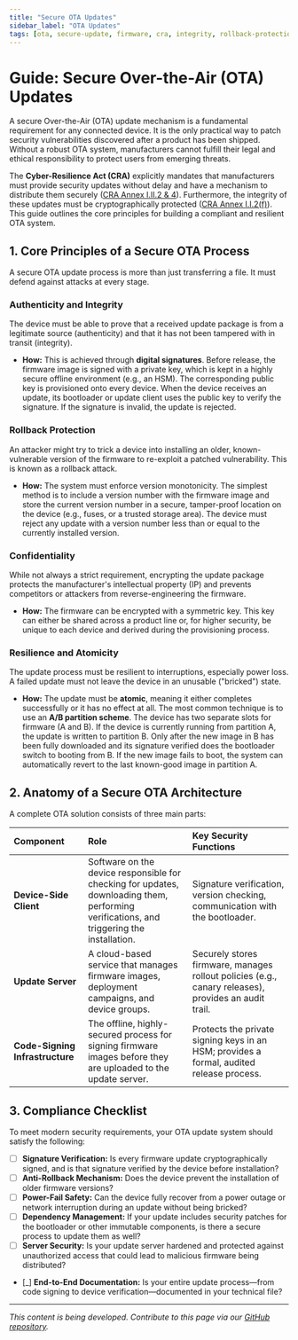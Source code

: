 ```yaml
---
title: "Secure OTA Updates"
sidebar_label: "OTA Updates"
tags: [ota, secure-update, firmware, cra, integrity, rollback-protection]
---
```

# Guide: Secure Over-the-Air (OTA) Updates

A secure Over-the-Air (OTA) update mechanism is a fundamental requirement for any connected device. It is the only practical way to patch security vulnerabilities discovered after a product has been shipped. Without a robust OTA system, manufacturers cannot fulfill their legal and ethical responsibility to protect users from emerging threats.

The **Cyber-Resilience Act (CRA)** explicitly mandates that manufacturers must provide security updates without delay and have a mechanism to distribute them securely ([CRA Annex I.II.2 & 4][cra_annexI_partII]). Furthermore, the integrity of these updates must be cryptographically protected ([CRA Annex I.I.2(f)][cra_annexI_partI]). This guide outlines the core principles for building a compliant and resilient OTA system.

## 1. Core Principles of a Secure OTA Process

A secure OTA update process is more than just transferring a file. It must defend against attacks at every stage.

### Authenticity and Integrity
The device must be able to prove that a received update package is from a legitimate source (authenticity) and that it has not been tampered with in transit (integrity).

- **How:** This is achieved through **digital signatures**. Before release, the firmware image is signed with a private key, which is kept in a highly secure offline environment (e.g., an HSM). The corresponding public key is provisioned onto every device. When the device receives an update, its bootloader or update client uses the public key to verify the signature. If the signature is invalid, the update is rejected.

### Rollback Protection
An attacker might try to trick a device into installing an older, known-vulnerable version of the firmware to re-exploit a patched vulnerability. This is known as a rollback attack.

- **How:** The system must enforce version monotonicity. The simplest method is to include a version number with the firmware image and store the current version number in a secure, tamper-proof location on the device (e.g., fuses, or a trusted storage area). The device must reject any update with a version number less than or equal to the currently installed version.

### Confidentiality
While not always a strict requirement, encrypting the update package protects the manufacturer's intellectual property (IP) and prevents competitors or attackers from reverse-engineering the firmware.

- **How:** The firmware can be encrypted with a symmetric key. This key can either be shared across a product line or, for higher security, be unique to each device and derived during the provisioning process.

### Resilience and Atomicity
The update process must be resilient to interruptions, especially power loss. A failed update must not leave the device in an unusable ("bricked") state.

- **How:** The update must be **atomic**, meaning it either completes successfully or it has no effect at all. The most common technique is to use an **A/B partition scheme**. The device has two separate slots for firmware (A and B). If the device is currently running from partition A, the update is written to partition B. Only after the new image in B has been fully downloaded and its signature verified does the bootloader switch to booting from B. If the new image fails to boot, the system can automatically revert to the last known-good image in partition A.

## 2. Anatomy of a Secure OTA Architecture

A complete OTA solution consists of three main parts:

| Component | Role | Key Security Functions |
| :--- | :--- | :--- |
| **Device-Side Client** | Software on the device responsible for checking for updates, downloading them, performing verifications, and triggering the installation. | Signature verification, version checking, communication with the bootloader. |
| **Update Server** | A cloud-based service that manages firmware images, deployment campaigns, and device groups. | Securely stores firmware, manages rollout policies (e.g., canary releases), provides an audit trail. |
| **Code-Signing Infrastructure** | The offline, highly-secured process for signing firmware images before they are uploaded to the update server. | Protects the private signing keys in an HSM; provides a formal, audited release process. |

## 3. Compliance Checklist

To meet modern security requirements, your OTA update system should satisfy the following:

- [ ] **Signature Verification:** Is every firmware update cryptographically signed, and is that signature verified by the device before installation?
- [ ] **Anti-Rollback Mechanism:** Does the device prevent the installation of older firmware versions?
- [ ] **Power-Fail Safety:** Can the device fully recover from a power outage or network interruption during an update without being bricked?
- [ ] **Dependency Management:** If your update includes security patches for the bootloader or other immutable components, is there a secure process to update them as well?
- [ ] **Server Security:** Is your update server hardened and protected against unauthorized access that could lead to malicious firmware being distributed?
- [_] **End-to-End Documentation:** Is your entire update process—from code signing to device verification—documented in your technical file?

---

*This content is being developed. Contribute to this page via our [GitHub repository](https://github.com/sbd-community/handbook).*

<!-- Shared links -->
[cra_annexI]: /docs/standards/cra-overview#annex-i-benchmarks "CRA Annex I – Essential cybersecurity requirements"
[cra_annexI_partI]: /docs/standards/cra-overview#annex-i-benchmarks "CRA Annex I, Part I – Security requirements relating to the properties of products with digital elements"
[cra_annexI_partII]: /docs/standards/cra-overview#annex-i-benchmarks "CRA Annex I, Part II – Vulnerability handling requirements" 